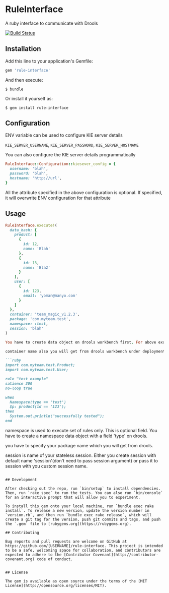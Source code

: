# RuleInterface

A ruby interface to communicate with Drools

[![Build Status](https://travis-ci.org/NestAway/rule-interface.svg?branch=master)](https://travis-ci.org/NestAway/rule-interface)

## Installation

Add this line to your application's Gemfile:

```ruby
gem 'rule-interface'
```

And then execute:

    $ bundle

Or install it yourself as:

    $ gem install rule-interface

## Configuration

ENV variable can be used to configure KIE server details

`KIE_SERVER_USERNAME`, `KIE_SERVER_PASSWORD`, `KIE_SERVER_HOSTNAME`

You can also configure the KIE server details programmatically

```ruby
RuleInterface::Configuration::kiesever_config = {
  username: 'blah',
  password: 'blah',
  hostname: 'http://url',
}
```

All the attribute specified in the above configuration is optional. If specified, it will overwrite ENV configuration for that attribute

## Usage

```ruby
RuleInterface.execute!(
  data_hash: {
    product: [
      {
        id: 12,
        name: 'Blah'
      },
      {
        id: 13,
        name: 'Bla2'
      }
    ],
    user: [
      {
        id: 123,
        email: 'yoman@manyo.com'
      }
    ]
  },
  container: 'team_magic_v1.2.3',
  package: 'com.myteam.test',
  namespace: :test,
  session: 'blah'
)

You have to create data object on drools workbench first. For above example 'product' and 'user' object with respective fields id, name and email should be there.

container name also you will get from drools workbench under deployment section.For each deployment container name will be updated.

```ruby
import com.myteam.test.Product;
import com.myteam.test.User;

rule "test example" 
salience 300
no-loop true

when
  Namespace(type == 'test')
  $p: product(id == '123');
then
  System.out.println("successfully tested");
end
```

namespace is used to execute set of rules only. This is optional field. You have to create a namespace data object with a field 'type' on drools.

you have to specify your package name which you will get from drools.

session is name of your stateless session. Either you create session with default name 'session'(don't need to pass session argument) or pass it to session with you custom session name.

```

## Development

After checking out the repo, run `bin/setup` to install dependencies. Then, run `rake spec` to run the tests. You can also run `bin/console` for an interactive prompt that will allow you to experiment.

To install this gem onto your local machine, run `bundle exec rake install`. To release a new version, update the version number in `version.rb`, and then run `bundle exec rake release`, which will create a git tag for the version, push git commits and tags, and push the `.gem` file to [rubygems.org](https://rubygems.org).

## Contributing

Bug reports and pull requests are welcome on GitHub at https://github.com/[USERNAME]/rule-interface. This project is intended to be a safe, welcoming space for collaboration, and contributors are expected to adhere to the [Contributor Covenant](http://contributor-covenant.org) code of conduct.


## License

The gem is available as open source under the terms of the [MIT License](http://opensource.org/licenses/MIT).

